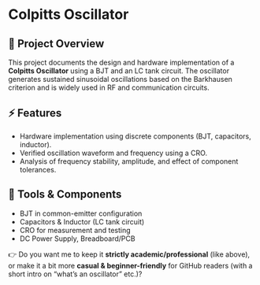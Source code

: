 # Colpitts Oscillator

## 📌 Project Overview

This project documents the design and hardware implementation of a **Colpitts Oscillator** using a BJT and an LC tank circuit. The oscillator generates sustained sinusoidal oscillations based on the Barkhausen criterion and is widely used in RF and communication circuits.

## ⚡ Features

* Hardware implementation using discrete components (BJT, capacitors, inductor).
* Verified oscillation waveform and frequency using a CRO.
* Analysis of frequency stability, amplitude, and effect of component tolerances.

## 🔧 Tools & Components

* BJT in common-emitter configuration
* Capacitors & Inductor (LC tank circuit)
* CRO for measurement and testing
* DC Power Supply, Breadboard/PCB



👉 Do you want me to keep it **strictly academic/professional** (like above), or make it a bit more **casual & beginner-friendly** for GitHub readers (with a short intro on “what’s an oscillator” etc.)?
